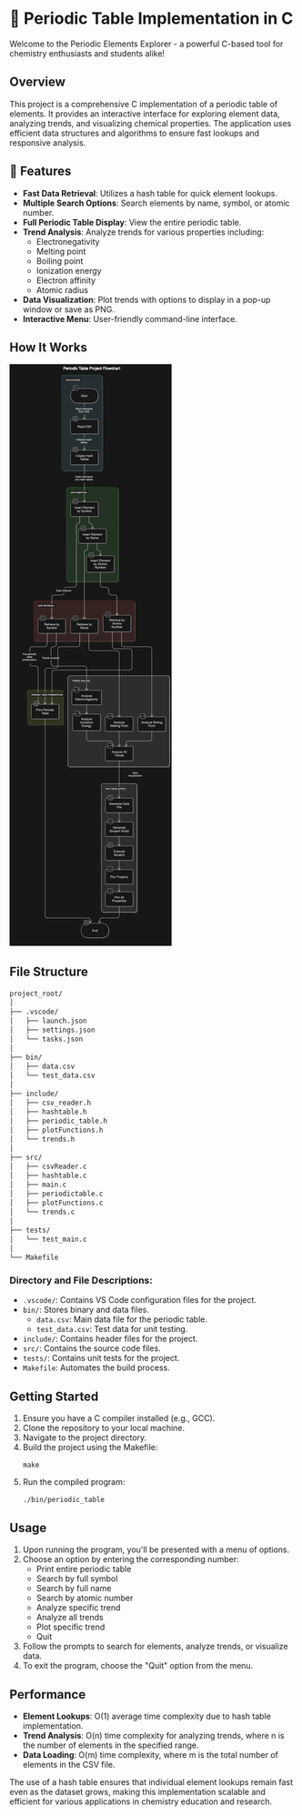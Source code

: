 # 🧪 Periodic Table Implementation in C

Welcome to the Periodic Elements Explorer - a powerful C-based tool for chemistry enthusiasts and students alike!



## Overview
This project is a comprehensive C implementation of a periodic table of elements. It provides an interactive interface for exploring element data, analyzing trends, and visualizing chemical properties. The application uses efficient data structures and algorithms to ensure fast lookups and responsive analysis.

## 🌟 Features
- **Fast Data Retrieval**: Utilizes a hash table for quick element lookups.
- **Multiple Search Options**: Search elements by name, symbol, or atomic number.
- **Full Periodic Table Display**: View the entire periodic table.
- **Trend Analysis**: Analyze trends for various properties including:
  - Electronegativity
  - Melting point
  - Boiling point
  - Ionization energy
  - Electron affinity
  - Atomic radius
- **Data Visualization**: Plot trends with options to display in a pop-up window or save as PNG.
- **Interactive Menu**: User-friendly command-line interface.

## How It Works
![Alt text](image/flowchart.png)

## File Structure
```
project_root/
│
├── .vscode/
│   ├── launch.json
│   ├── settings.json
│   └── tasks.json
│
├── bin/
│   ├── data.csv
│   └── test_data.csv
│
├── include/
│   ├── csv_reader.h
│   ├── hashtable.h
│   ├── periodic_table.h
│   ├── plotFunctions.h
│   └── trends.h
│
├── src/
│   ├── csvReader.c
│   ├── hashtable.c
│   ├── main.c
│   ├── periodictable.c
│   ├── plotFunctions.c
│   └── trends.c
│
├── tests/
│   └── test_main.c
│
└── Makefile
```

### Directory and File Descriptions:
- `.vscode/`: Contains VS Code configuration files for the project.
- `bin/`: Stores binary and data files.
  - `data.csv`: Main data file for the periodic table.
  - `test_data.csv`: Test data for unit testing.
- `include/`: Contains header files for the project.
- `src/`: Contains the source code files.
- `tests/`: Contains unit tests for the project.
- `Makefile`: Automates the build process.

## Getting Started
1. Ensure you have a C compiler installed (e.g., GCC).
2. Clone the repository to your local machine.
3. Navigate to the project directory.
4. Build the project using the Makefile:
   ```
   make
   ```
5. Run the compiled program:
   ```
   ./bin/periodic_table
   ```

## Usage
1. Upon running the program, you'll be presented with a menu of options.
2. Choose an option by entering the corresponding number:
   - Print entire periodic table
   - Search by full symbol
   - Search by full name
   - Search by atomic number
   - Analyze specific trend
   - Analyze all trends
   - Plot specific trend
   - Quit
3. Follow the prompts to search for elements, analyze trends, or visualize data.
4. To exit the program, choose the "Quit" option from the menu.

## Performance
- **Element Lookups**: O(1) average time complexity due to hash table implementation.
- **Trend Analysis**: O(n) time complexity for analyzing trends, where n is the number of elements in the specified range.
- **Data Loading**: O(m) time complexity, where m is the total number of elements in the CSV file.

The use of a hash table ensures that individual element lookups remain fast even as the dataset grows, making this implementation scalable and efficient for various applications in chemistry education and research.



